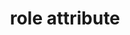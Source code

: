 ---
{
  "title": "role attribute",
  "description": "The role attribute is used to convey the purpose of various elements to users of assistive technology. While the role attribute is defined in ARIA, these expectations test the attribute as implemented in HTML.",
  "category": "html",
  "keywords": "role attribute",
  "last_test_date": "2019-12-02",
  "test_results_url": "https://a11ysupport.io/tech/html/role_attribute",
  "test_url": "https://a11ysupport.io/tech/html/role_attribute",
  "notes_by_num": {
    "1": "Didn't support fallback roles",
    "2": "Didn't process changes in role values"
  },
  "stats": {
    "dragon_win": {
      "chrome": {
        "78": "a #1"
      }
    },
    "jaws": {
      "chrome": {
        "92": "y"
      },
      "edge": {
        "92": "y"
      },
      "ie": {
        "11": "a #1"
      },
      "firefox": {
        "70": "y"
      }
    },
    "narrator": {
      "edge": {
        "44": "y"
      }
    },
    "nvda": {
      "chrome": {
        "92": "y"
      },
      "edge": {
        "92": "y"
      },
      "firefox": {
        "70": "y"
      }
    },
    "talkback": {
      "and_chr": {
        "78": "y"
      }
    },
    "va_and": {
      "and_chr": {
        "78": "y"
      }
    },
    "vo_ios": {
      "ios_saf": {
        "13.2.3": "a #2"
      }
    },
    "vo_macos": {
      "safari": {
        "13.0.3": "y"
      }
    },
    "orca": {
      "firefox": {
        "70": "y"
      }
    },
    "vc_ios": {
      "ios_saf": {
        "13.2.3": "y"
      }
    },
    "vc_macos": {
      "safari": {
        "13.0.3": "y"
      }
    },
    "wsr": {
      "chrome": {
        "78": "y"
      }
    }
  },
  "links": {
    "WHATWG HTML spec for the role attribute": "https://html.spec.whatwg.org/multipage/infrastructure.html#attr-aria-role",
    "ARIA 1.1 spec for the role attribute": "https://www.w3.org/TR/wai-aria-1.1/#host_general_role",
    "Additional information about the role attribute in the ARIA 1.2 spec (draft)": "https://www.w3.org/TR/wai-aria-1.2/#introroles"
  }
}
---